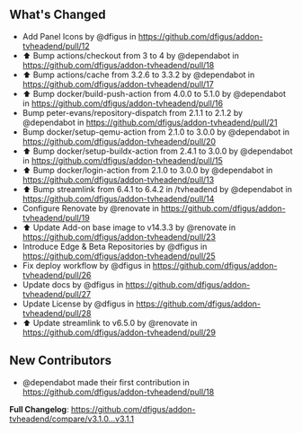 ## What's Changed
* Add Panel Icons by @dfigus in https://github.com/dfigus/addon-tvheadend/pull/12
* ⬆️ Bump actions/checkout from 3 to 4 by @dependabot in https://github.com/dfigus/addon-tvheadend/pull/18
* ⬆️ Bump actions/cache from 3.2.6 to 3.3.2 by @dependabot in https://github.com/dfigus/addon-tvheadend/pull/17
* ⬆️ Bump docker/build-push-action from 4.0.0 to 5.1.0 by @dependabot in https://github.com/dfigus/addon-tvheadend/pull/16
* Bump peter-evans/repository-dispatch from 2.1.1 to 2.1.2 by @dependabot in https://github.com/dfigus/addon-tvheadend/pull/21
* Bump docker/setup-qemu-action from 2.1.0 to 3.0.0 by @dependabot in https://github.com/dfigus/addon-tvheadend/pull/20
* ⬆️ Bump docker/setup-buildx-action from 2.4.1 to 3.0.0 by @dependabot in https://github.com/dfigus/addon-tvheadend/pull/15
* ⬆️ Bump docker/login-action from 2.1.0 to 3.0.0 by @dependabot in https://github.com/dfigus/addon-tvheadend/pull/13
* ⬆️ Bump streamlink from 6.4.1 to 6.4.2 in /tvheadend by @dependabot in https://github.com/dfigus/addon-tvheadend/pull/14
* Configure Renovate by @renovate in https://github.com/dfigus/addon-tvheadend/pull/19
* ⬆️ Update Add-on base image to v14.3.3 by @renovate in https://github.com/dfigus/addon-tvheadend/pull/23
* Introduce Edge & Beta Repositories by @dfigus in https://github.com/dfigus/addon-tvheadend/pull/25
* Fix deploy workflow by @dfigus in https://github.com/dfigus/addon-tvheadend/pull/26
* Update docs by @dfigus in https://github.com/dfigus/addon-tvheadend/pull/27
* Update License by @dfigus in https://github.com/dfigus/addon-tvheadend/pull/28
* ⬆️ Update streamlink to v6.5.0 by @renovate in https://github.com/dfigus/addon-tvheadend/pull/29

## New Contributors
* @dependabot made their first contribution in https://github.com/dfigus/addon-tvheadend/pull/18

**Full Changelog**: https://github.com/dfigus/addon-tvheadend/compare/v3.1.0...v3.1.1